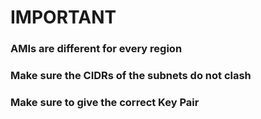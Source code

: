 # IMPORTANT

### AMIs are different for every region
### Make sure the CIDRs of the subnets do not clash
### Make sure to give the correct Key Pair 